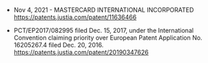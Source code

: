 + Nov 4, 2021 - MASTERCARD INTERNATIONAL INCORPORATED
https://patents.justia.com/patent/11636466

+ PCT/EP2017/082995 filed Dec. 15, 2017, under the International Convention claiming priority over European Patent Application No. 16205267.4 filed Dec. 20, 2016.
https://patents.justia.com/patent/20190347626

